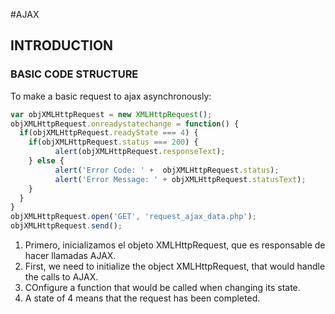 #AJAX

## INTRODUCTION



### BASIC CODE STRUCTURE


To make a basic request to ajax asynchronously: 

```JAVASCRIPT
var objXMLHttpRequest = new XMLHttpRequest();
objXMLHttpRequest.onreadystatechange = function() {
  if(objXMLHttpRequest.readyState === 4) {
    if(objXMLHttpRequest.status === 200) {
          alert(objXMLHttpRequest.responseText);
    } else {
          alert('Error Code: ' +  objXMLHttpRequest.status);
          alert('Error Message: ' + objXMLHttpRequest.statusText);
    }
  }
}
objXMLHttpRequest.open('GET', 'request_ajax_data.php');
objXMLHttpRequest.send();
```

1. Primero, inicializamos el objeto XMLHttpRequest, que es responsable de hacer llamadas AJAX.
2. First, we need to initialize the object XMLHttpRequest, that would handle the calls to AJAX. 
3. COnfigure a function that would be called when changing its state. 
4. A state of 4 means that the request has been completed. 
